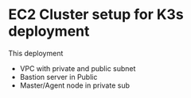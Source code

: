 # EC2 Cluster setup for K3s deployment
This deployment 
- VPC with private and public subnet
- Bastion server in Public
- Master/Agent node in private sub